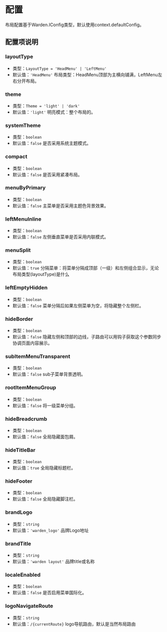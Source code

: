 # 配置
布局配置基于Warden.IConfig类型，默认使用context.defaultConfig。
## 配置项说明

### layoutType
- 类型：`LayoutType = 'HeadMenu' | 'LeftMenu'`
- 默认值：`'HeadMenu'`
布局类型：HeadMenu顶部为主横向铺满，LeftMenu左右分开布局。

### theme
- 类型：`Theme = 'light' | 'dark'`
- 默认值：`'light'`
明亮模式：整个布局的。

### systemTheme
- 类型：`boolean`
- 默认值：`false`
是否采用系统主题模式。

### compact
- 类型：`boolean`
- 默认值：`false`
是否采用紧凑布局。

### menuByPrimary
- 类型：`boolean`
- 默认值：`false`
主菜单是否采用主题色背景效果。

### leftMenuInline
- 类型：`boolean`
- 默认值：`false`
左侧垂直菜单是否采用内联模式。

### menuSplit
- 类型：`boolean`
- 默认值：`true`
分隔菜单：将菜单分隔成顶部（一级）和左侧组合显示，无论布局类型(layoutType)是什么

### leftEmptyHidden
- 类型：`boolean`
- 默认值：`false`
菜单分隔后如果左侧菜单为空，将隐藏整个左侧栏。

### hideBorder
- 类型：`boolean`
- 默认值：`false`
隐藏左侧和顶部的边线，子路由可以用钩子获取这个参数同步协调页面内容展示。

### subItemMenuTransparent
- 类型：`boolean`
- 默认值：`false`
sub子菜单背景透明。

### rootItemMenuGroup
- 类型：`boolean`
- 默认值：`false`
将一级菜单分组。

### hideBreadcrumb
- 类型：`boolean`
- 默认值：`false`
全局隐藏面包屑。

### hideTitleBar
- 类型：`boolean`
- 默认值：`true`
全局隐藏标题栏。

### hideFooter
- 类型：`boolean`
- 默认值：`false`
全局隐藏脚注栏。

### brandLogo
- 类型：`string`
- 默认值：`'warden_logo'`
品牌Logo地址

### brandTitle
- 类型：`string`
- 默认值：`'warden layout'`
品牌title或名称

### localeEnabled
- 类型：`boolean`
- 默认值：`false`
是否启用菜单国际化。

### logoNavigateRoute
- 类型：`string`
- 默认值：`/{currentRoute}`
logo导航路由，默认是当然布局路由
